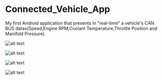 # Connected_Vehicle_App
My first Android application that presents in "real-time" a vehicle's CAN BUS datas(Speed,Engine RPM,Coolant Temperature,Throttle Position and Manifold Pressure).

![alt text](https://user-images.githubusercontent.com/32799473/31584129-01dcd1fe-b1b1-11e7-8cec-c3c08f3feca9.png)

![alt text](https://user-images.githubusercontent.com/32799473/31584131-076f766c-b1b1-11e7-98ce-421fb58ec10e.png)

![alt text](https://user-images.githubusercontent.com/32799473/31584133-0aef2f1c-b1b1-11e7-9af1-efd45f728ded.png)

![alt text](https://user-images.githubusercontent.com/32799473/31584135-0e1a0cc0-b1b1-11e7-9818-2a8709b7e17d.png)
